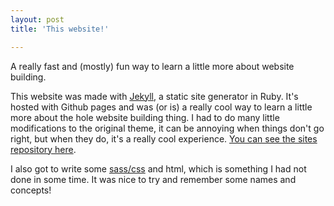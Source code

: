 ```yaml
---
layout: post
title: 'This website!'

---
```

A really fast and (mostly) fun way to learn a little more about website building.

This website was made with [Jekyll](https://jekyllrb.com/), a static site generator in Ruby. It's hosted with Github pages and was (or is) a really cool way to learn a little more about the hole website building thing. I had to do many little modifications to the original theme, it can be annoying when things don't go right, but when they do, it's a really cool experience. [You can see the sites repository here](https://github.com/rodrigosousaeoliveira/mypage).

I also got to write some [sass/css](https://sass-lang.com/) and html, which is something I had not done in some time. It was nice to try and remember some names and concepts!

